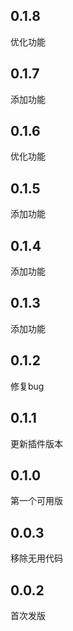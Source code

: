 ## 0.1.8
优化功能

## 0.1.7
添加功能

## 0.1.6
优化功能

## 0.1.5
添加功能

## 0.1.4
添加功能

## 0.1.3
添加功能

## 0.1.2
修复bug

## 0.1.1
更新插件版本

## 0.1.0
第一个可用版

## 0.0.3
移除无用代码

## 0.0.2
首次发版

